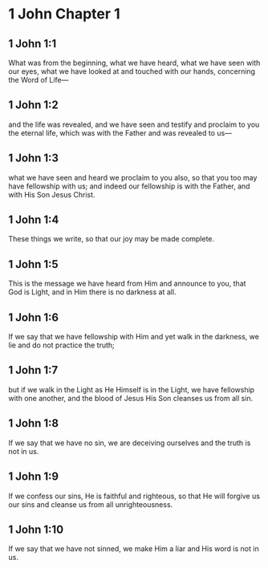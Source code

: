 # 1 John Chapter 1

## 1 John 1:1

What was from the beginning, what we have heard, what we have seen with our eyes, what we have looked at and touched with our hands, concerning the Word of Life—

## 1 John 1:2

and the life was revealed, and we have seen and testify and proclaim to you the eternal life, which was with the Father and was revealed to us—

## 1 John 1:3

what we have seen and heard we proclaim to you also, so that you too may have fellowship with us; and indeed our fellowship is with the Father, and with His Son Jesus Christ.

## 1 John 1:4

These things we write, so that our joy may be made complete.

## 1 John 1:5

This is the message we have heard from Him and announce to you, that God is Light, and in Him there is no darkness at all.

## 1 John 1:6

If we say that we have fellowship with Him and yet walk in the darkness, we lie and do not practice the truth;

## 1 John 1:7

but if we walk in the Light as He Himself is in the Light, we have fellowship with one another, and the blood of Jesus His Son cleanses us from all sin.

## 1 John 1:8

If we say that we have no sin, we are deceiving ourselves and the truth is not in us.

## 1 John 1:9

If we confess our sins, He is faithful and righteous, so that He will forgive us our sins and cleanse us from all unrighteousness.

## 1 John 1:10

If we say that we have not sinned, we make Him a liar and His word is not in us.
